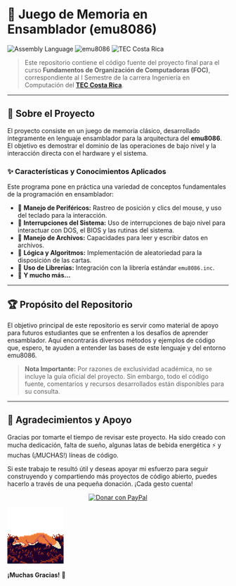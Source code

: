 # 🧠 Juego de Memoria en Ensamblador (emu8086)

<p align="left">
  <img src="https://img.shields.io/badge/Lenguaje-Ensamblador-orange?style=for-the-badge&logo=assembler-language&logoColor=white" alt="Assembly Language">
  <img src="https://img.shields.io/badge/Entorno-emu8086-blue?style=for-the-badge" alt="emu8086">
  <img src="https://img.shields.io/badge/Institución-TEC%20Costa%20Rica-darkgreen?style=for-the-badge" alt="TEC Costa Rica">
</p>

> Este repositorio contiene el código fuente del proyecto final para el curso **Fundamentos de Organización de Computadoras (FOC)**, correspondiente al I Semestre de la carrera Ingeniería en Computación del **[TEC Costa Rica](https://www.tec.ac.cr/)**.

---

## 🎯 Sobre el Proyecto

El proyecto consiste en un juego de memoria clásico, desarrollado íntegramente en lenguaje ensamblador para la arquitectura del **emu8086**. El objetivo es demostrar el dominio de las operaciones de bajo nivel y la interacción directa con el hardware y el sistema.

### ✨ Características y Conocimientos Aplicados

Este programa pone en práctica una variedad de conceptos fundamentales de la programación en ensamblador:

- 🔶 **Manejo de Periféricos:** Rastreo de posición y clics del mouse, y uso del teclado para la interacción.
- 🔶 **Interrupciones del Sistema:** Uso de interrupciones de bajo nivel para interactuar con DOS, el BIOS y las rutinas del sistema.
- 🔶 **Manejo de Archivos:** Capacidades para leer y escribir datos en archivos.
- 🔶 **Lógica y Algoritmos:** Implementación de aleatoriedad para la disposición de las cartas.
- 🔶 **Uso de Librerías:** Integración con la librería estándar `emu8086.inc`.
- 🔶 **Y mucho más...**

---

## 🏆 Propósito del Repositorio

El objetivo principal de este repositorio es servir como material de apoyo para futuros estudiantes que se enfrenten a los desafíos de aprender ensamblador. Aquí encontrarás diversos métodos y ejemplos de código que, espero, te ayuden a entender las bases de este lenguaje y del entorno emu8086.

> **Nota Importante:** Por razones de exclusividad académica, no se incluye la guía oficial del proyecto. Sin embargo, todo el código fuente, comentarios y recursos desarrollados están disponibles para su consulta.

---

## 🤟 Agradecimientos y Apoyo

Gracias por tomarte el tiempo de revisar este proyecto. Ha sido creado con mucha dedicación, falta de sueño, algunas latas de bebida energética ⚡ y muchas (¡MUCHAS!) líneas de código.

Si este trabajo te resultó útil y deseas apoyar mi esfuerzo para seguir construyendo y compartiendo más proyectos de código abierto, puedes hacerlo a través de una pequeña donación. ¡Cada gesto cuenta!

<p align="center">
  <a href="https://www.paypal.me/SoulP2920" target="_blank">
    <img src="https://img.shields.io/badge/PayPal-Invítame%20a%20un%20café-blue?style=for-the-badge&logo=paypal" alt="Donar con PayPal">
  </a>
</p>

![Mi Firma de Zorro - 128p](https://raw.githubusercontent.com/Soulphantom2920/assets-/main/Fox%20signatures/GithubMark%20x128p.gif)

**¡Muchas Gracias!** 🙌

